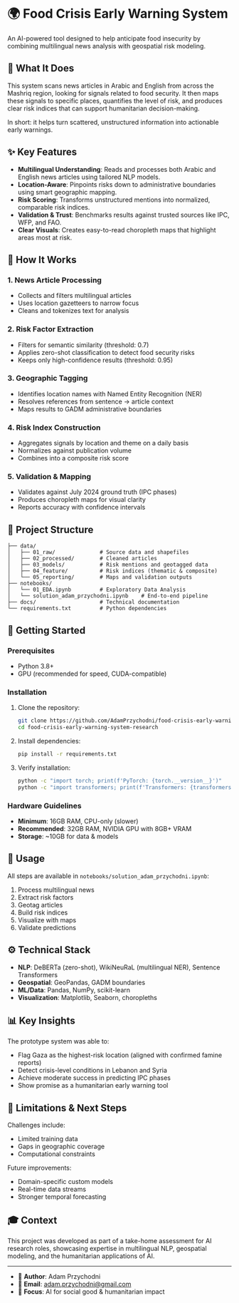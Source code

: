 # 🌍 Food Crisis Early Warning System

An AI-powered tool designed to help anticipate food insecurity by combining multilingual news analysis with geospatial risk modeling.

## 👀 What It Does

This system scans news articles in Arabic and English from across the Mashriq region, looking for signals related to food security. It then maps these signals to specific places, quantifies the level of risk, and produces clear risk indices that can support humanitarian decision-making.

In short: it helps turn scattered, unstructured information into actionable early warnings.

## ✨ Key Features

* **Multilingual Understanding**: Reads and processes both Arabic and English news articles using tailored NLP models.
* **Location-Aware**: Pinpoints risks down to administrative boundaries using smart geographic mapping.
* **Risk Scoring**: Transforms unstructured mentions into normalized, comparable risk indices.
* **Validation & Trust**: Benchmarks results against trusted sources like IPC, WFP, and FAO.
* **Clear Visuals**: Creates easy-to-read choropleth maps that highlight areas most at risk.

## 🔧 How It Works

### 1. News Article Processing

* Collects and filters multilingual articles
* Uses location gazetteers to narrow focus
* Cleans and tokenizes text for analysis

### 2. Risk Factor Extraction

* Filters for semantic similarity (threshold: 0.7)
* Applies zero-shot classification to detect food security risks
* Keeps only high-confidence results (threshold: 0.95)

### 3. Geographic Tagging

* Identifies location names with Named Entity Recognition (NER)
* Resolves references from sentence → article context
* Maps results to GADM administrative boundaries

### 4. Risk Index Construction

* Aggregates signals by location and theme on a daily basis
* Normalizes against publication volume
* Combines into a composite risk score

### 5. Validation & Mapping

* Validates against July 2024 ground truth (IPC phases)
* Produces choropleth maps for visual clarity
* Reports accuracy with confidence intervals

## 📂 Project Structure

```
├── data/
│   ├── 01_raw/              # Source data and shapefiles
│   ├── 02_processed/        # Cleaned articles
│   ├── 03_models/           # Risk mentions and geotagged data
│   ├── 04_feature/          # Risk indices (thematic & composite)
│   └── 05_reporting/        # Maps and validation outputs
├── notebooks/
│   └── 01_EDA.ipynb         # Exploratory Data Analysis 
│   └── solution_adam_przychodni.ipynb    # End-to-end pipeline
├── docs/                    # Technical documentation
└── requirements.txt         # Python dependencies
```

## 🚀 Getting Started

### Prerequisites

* Python 3.8+
* GPU (recommended for speed, CUDA-compatible)

### Installation

1. Clone the repository:

   ```bash
   git clone https://github.com/AdamPrzychodni/food-crisis-early-warning-system-research.git
   cd food-crisis-early-warning-system-research
   ```

2. Install dependencies:

   ```bash
   pip install -r requirements.txt
   ```

3. Verify installation:

   ```bash
   python -c "import torch; print(f'PyTorch: {torch.__version__}')"
   python -c "import transformers; print(f'Transformers: {transformers.__version__}')"
   ```

### Hardware Guidelines

* **Minimum**: 16GB RAM, CPU-only (slower)
* **Recommended**: 32GB RAM, NVIDIA GPU with 8GB+ VRAM
* **Storage**: \~10GB for data & models

## 🧩 Usage

All steps are available in `notebooks/solution_adam_przychodni.ipynb`:

1. Process multilingual news
2. Extract risk factors
3. Geotag articles
4. Build risk indices
5. Visualize with maps
6. Validate predictions

## ⚙️ Technical Stack

* **NLP**: DeBERTa (zero-shot), WikiNeuRaL (multilingual NER), Sentence Transformers
* **Geospatial**: GeoPandas, GADM boundaries
* **ML/Data**: Pandas, NumPy, scikit-learn
* **Visualization**: Matplotlib, Seaborn, choropleths

## 📊 Key Insights

The prototype system was able to:

* Flag Gaza as the highest-risk location (aligned with confirmed famine reports)
* Detect crisis-level conditions in Lebanon and Syria
* Achieve moderate success in predicting IPC phases
* Show promise as a humanitarian early warning tool

## 🚧 Limitations & Next Steps

Challenges include:

* Limited training data
* Gaps in geographic coverage
* Computational constraints

Future improvements:

* Domain-specific custom models
* Real-time data streams
* Stronger temporal forecasting

## 🎓 Context

This project was developed as part of a take-home assessment for AI research roles, showcasing expertise in multilingual NLP, geospatial modeling, and the humanitarian applications of AI.

---

- 👤 **Author**: Adam Przychodni
- 📧 **Email**: [adam.przychodni@gmail.com](mailto:adam.przychodni@gmail.com)
- 🌱 **Focus**: AI for social good & humanitarian impact